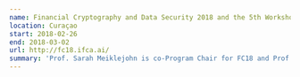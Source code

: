 ```yaml
---
name: Financial Cryptography and Data Security 2018 and the 5th Workshop on Bitcoin and Blockchain Research.
location: Curaçao
start: 2018-02-26
end: 2018-03-02
url: http://fc18.ifca.ai/
summary: 'Prof. Sarah Meiklejohn is co-Program Chair for FC18 and Prof. Ittay Eyal is co-Program Chair for the 5th Workshop on Bitcoin and Blockchain Research.'
---
```


